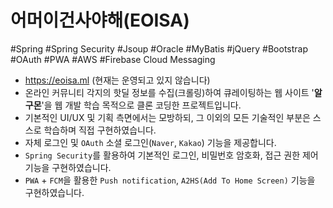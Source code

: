 # 어머이건사야해(EOISA)

#Spring #Spring Security #Jsoup #Oracle #MyBatis #jQuery #Bootstrap #OAuth #PWA #AWS #Firebase Cloud Messaging

* https://eoisa.ml (현재는 운영되고 있지 않습니다)
* 온라인 커뮤니티 각지의 핫딜 정보를 수집(크롤링)하여 큐레이팅하는 웹 사이트 '**알구몬**'을 웹 개발 학습 목적으로 클론 코딩한 프로젝트입니다.
* 기본적인 UI/UX 및 기획 측면에서는 모방하되, 그 이외의 모든 기술적인 부분은 스스로 학습하며 직접 구현하였습니다.
* 자체 로그인 및 `OAuth` 소셜 로그인(`Naver`, `Kakao`) 기능을 제공합니다.
* `Spring Security`를 활용하여 기본적인 로그인, 비밀번호 암호화, 접근 권한 제어 기능을 구현하였습니다.
* `PWA` + `FCM`을 활용한 `Push notification`, `A2HS(Add To Home Screen)` 기능을 구현하였습니다.
